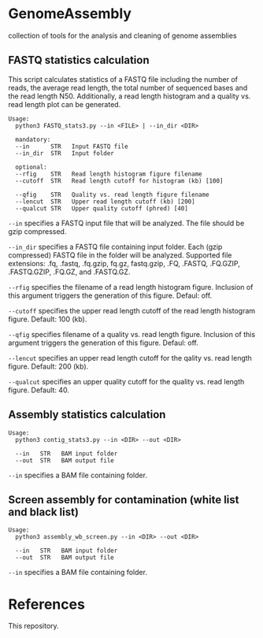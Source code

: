 # GenomeAssembly
collection of tools for the analysis and cleaning of genome assemblies




## FASTQ statistics calculation
This script calculates statistics of a FASTQ file including the number of reads, the average read length, the total number of sequenced bases and the read length N50. Additionally, a read length histogram and a quality vs. read length plot can be generated.

```
Usage:
  python3 FASTQ_stats3.py --in <FILE> | --in_dir <DIR>
  
  mandatory:
  --in      STR   Input FASTQ file
  --in_dir  STR   Input folder
  
  optional:
  --rfig    STR   Read length histogram figure filename
  --cutoff  STR   Read length cutoff for histogram (kb) [100]
	
  --qfig    STR   Quality vs. read length figure filename
  --lencut  STR   Upper read length cutoff (kb) [200]
  --qualcut STR   Upper quality cutoff (phred) [40]
```

`--in` specifies a FASTQ input file that will be analyzed. The file should be gzip compressed.

`--in_dir` specifies a FASTQ file containing input folder. Each (gzip compressed) FASTQ file in the folder will be analyzed. Supported file extensions: .fq, .fastq, .fq.gzip, fq.gz, fastq.gzip, .FQ, .FASTQ, .FQ.GZIP, .FASTQ.GZIP, .FQ.GZ, and .FASTQ.GZ.

`--rfig` specifies the filename of a read length histogram figure. Inclusion of this argument triggers the generation of this figure. Defaul: off.

`--cutoff` specifies the upper read length cutoff of the read length histogram figure. Default: 100 (kb).

`--qfig` specifies filename of a quality vs. read length figure. Inclusion of this argument triggers the generation of this figure. Defaul: off.

`--lencut` specifies an upper read length cutoff for the qality vs. read length figure. Default: 200 (kb).

`--qualcut` specifies an upper quality cutoff for the quality vs. read length figure. Default: 40.



## Assembly statistics calculation

```
Usage:
  python3 contig_stats3.py --in <DIR> --out <DIR>
  
  --in   STR   BAM input folder
  --out  STR   BAM output file
```

`--in` specifies a BAM file containing folder.




## Screen assembly for contamination (white list and black list)

```
Usage:
  python3 assembly_wb_screen.py --in <DIR> --out <DIR>
  
  --in   STR   BAM input folder
  --out  STR   BAM output file
```

`--in` specifies a BAM file containing folder.



# References

This repository.

